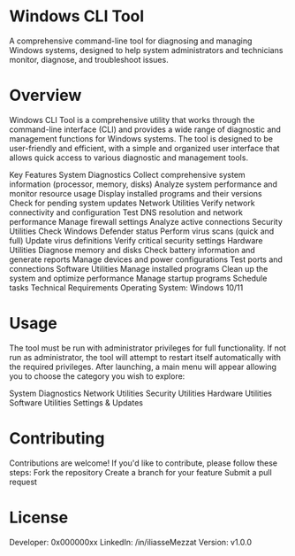 # Windows CLI Tool
A comprehensive command-line tool for diagnosing and managing Windows systems, designed to help system administrators and technicians monitor, diagnose, and troubleshoot issues.

# Overview
Windows CLI Tool is a comprehensive utility that works through the command-line interface (CLI) and provides a wide range of diagnostic and management functions for Windows systems. The tool is designed to be user-friendly and efficient, with a simple and organized user interface that allows quick access to various diagnostic and management tools.

Key Features
System Diagnostics
Collect comprehensive system information (processor, memory, disks)
Analyze system performance and monitor resource usage
Display installed programs and their versions
Check for pending system updates
Network Utilities
Verify network connectivity and configuration
Test DNS resolution and network performance
Manage firewall settings
Analyze active connections
Security Utilities
Check Windows Defender status
Perform virus scans (quick and full)
Update virus definitions
Verify critical security settings
Hardware Utilities
Diagnose memory and disks
Check battery information and generate reports
Manage devices and power configurations
Test ports and connections
Software Utilities
Manage installed programs
Clean up the system and optimize performance
Manage startup programs
Schedule tasks
Technical Requirements
Operating System: Windows 10/11

# Usage
The tool must be run with administrator privileges for full functionality. If not run as administrator, the tool will attempt to restart itself automatically with the required privileges.
After launching, a main menu will appear allowing you to choose the category you wish to explore:

System Diagnostics
Network Utilities
Security Utilities
Hardware Utilities
Software Utilities
Settings & Updates

# Contributing
Contributions are welcome! If you'd like to contribute, please follow these steps:
Fork the repository
Create a branch for your feature
Submit a pull request

# License
Developer: 0x000000xx
LinkedIn: /in/iliasseMezzat
Version: v1.0.0

